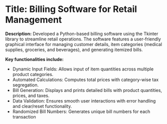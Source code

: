 # Title: Billing Software for Retail Management

**Description:**
Developed a Python-based billing software using the Tkinter library to streamline retail operations. The software features a user-friendly graphical interface for managing customer details, item categories (medical supplies, groceries, and beverages), and generating itemized bills. 

**Key functionalities include:**
- Dynamic Input Fields: Allows input of item quantities across multiple product categories.
- Automated Calculations: Computes total prices with category-wise tax segregation.
- Bill Generation: Displays and prints detailed bills with product quantities, prices, and taxes.
- Data Validation: Ensures smooth user interactions with error handling and clear/reset functionality.
- Randomized Bill Numbers: Generates unique bill numbers for each transaction


